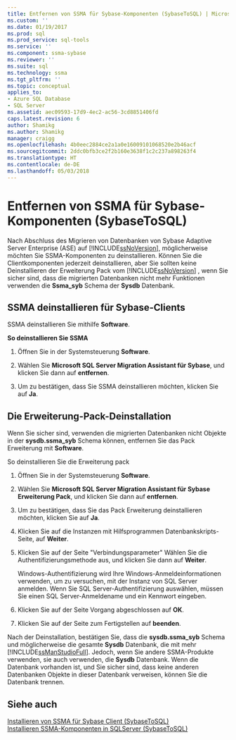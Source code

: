 ```yaml
---
title: Entfernen von SSMA für Sybase-Komponenten (SybaseToSQL) | Microsoft Docs
ms.custom: ''
ms.date: 01/19/2017
ms.prod: sql
ms.prod_service: sql-tools
ms.service: ''
ms.component: ssma-sybase
ms.reviewer: ''
ms.suite: sql
ms.technology: ssma
ms.tgt_pltfrm: ''
ms.topic: conceptual
applies_to:
- Azure SQL Database
- SQL Server
ms.assetid: aec09593-17d9-4ec2-ac56-3cd8851406fd
caps.latest.revision: 6
author: Shamikg
ms.author: Shamikg
manager: craigg
ms.openlocfilehash: 4b0eec2884ce2a1a0e16009101068520e2b46acf
ms.sourcegitcommit: 2ddc0bfb3ce2f2b160e3638f1c2c237a898263f4
ms.translationtype: HT
ms.contentlocale: de-DE
ms.lasthandoff: 05/03/2018
---
```

# <a name="removing-ssma-for-sybase-components-sybasetosql"></a>Entfernen von SSMA für Sybase-Komponenten (SybaseToSQL)
Nach Abschluss des Migrieren von Datenbanken von Sybase Adaptive Server Enterprise (ASE) auf [!INCLUDE[ssNoVersion](../../includes/ssnoversion_md.md)], möglicherweise möchten Sie SSMA-Komponenten zu deinstallieren. Können Sie die Clientkomponenten jederzeit deinstallieren, aber Sie sollten keine Deinstallieren der Erweiterung Pack vom [!INCLUDE[ssNoVersion](../../includes/ssnoversion_md.md)] , wenn Sie sicher sind, dass die migrierten Datenbanken nicht mehr Funktionen verwenden die **Ssma_syb** Schema der **Sysdb** Datenbank.  
  
## <a name="uninstalling-the-ssma-for-sybase-client"></a>SSMA deinstallieren für Sybase-Clients  
SSMA deinstallieren Sie mithilfe **Software**.  
  
**So deinstallieren Sie SSMA**  
  
1.  Öffnen Sie in der Systemsteuerung **Software**.  
  
2.  Wählen Sie **Microsoft SQL Server Migration Assistant für Sybase**, und klicken Sie dann auf **entfernen**.  
  
3.  Um zu bestätigen, dass Sie SSMA deinstallieren möchten, klicken Sie auf **Ja**.  
  
## <a name="uninstalling-the-extension-pack"></a>Die Erweiterung-Pack-Deinstallation  
Wenn Sie sicher sind, verwenden die migrierten Datenbanken nicht Objekte in der **sysdb.ssma_syb** Schema können, entfernen Sie das Pack Erweiterung mit **Software**.  
  
So deinstallieren Sie die Erweiterung pack  
  
1.  Öffnen Sie in der Systemsteuerung **Software**.  
  
2.  Wählen Sie **Microsoft SQL Server Migration Assistant für Sybase Erweiterung Pack**, und klicken Sie dann auf **entfernen**.  
  
3.  Um zu bestätigen, dass Sie das Pack Erweiterung deinstallieren möchten, klicken Sie auf **Ja**.  
  
4.  Klicken Sie auf die Instanzen mit Hilfsprogrammen Datenbankskripts-Seite, auf **Weiter**.  
  
5.  Klicken Sie auf der Seite "Verbindungsparameter" Wählen Sie die Authentifizierungsmethode aus, und klicken Sie dann auf **Weiter**.  
  
    Windows-Authentifizierung wird Ihre Windows-Anmeldeinformationen verwenden, um zu versuchen, mit der Instanz von SQL Server anmelden. Wenn Sie SQL Server-Authentifizierung auswählen, müssen Sie einen SQL Server-Anmeldename und ein Kennwort eingeben.  
  
6.  Klicken Sie auf der Seite Vorgang abgeschlossen auf **OK**.  
  
7.  Klicken Sie auf der Seite zum Fertigstellen auf **beenden**.  
  
Nach der Deinstallation, bestätigen Sie, dass die **sysdb.ssma_syb** Schema und möglicherweise die gesamte **Sysdb** Datenbank, die mit mehr [!INCLUDE[ssManStudioFull](../../includes/ssmanstudiofull_md.md)]. Jedoch, wenn Sie andere SSMA-Produkte verwenden, sie auch verwenden, die **Sysdb** Datenbank. Wenn die Datenbank vorhanden ist, und Sie sicher sind, dass keine anderen Datenbanken Objekte in dieser Datenbank verweisen, können Sie die Datenbank trennen.  
  
## <a name="see-also"></a>Siehe auch  
[Installieren von SSMA für Sybase Client &#40;SybaseToSQL&#41;](../../ssma/sybase/installing-ssma-for-sybase-client-sybasetosql.md)  
[Installieren SSMA-Komponenten in SQLServer &#40;SybaseToSQL&#41;](../../ssma/sybase/installing-ssma-components-on-sql-server-sybasetosql.md)  
  
